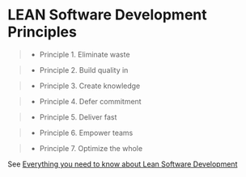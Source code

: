 # LEAN Software Development Principles

> - Principle 1. Eliminate waste 

> - Principle 2. Build quality in

> - Principle 3. Create knowledge 
 
> - Principle 4. Defer commitment 

> - Principle 5. Deliver fast

> -  Principle 6. Empower teams

> - Principle 7. Optimize the whole

See [Everything you need to know about Lean Software Development](https://railsware.com/blog/lean-software-development-guide/)
